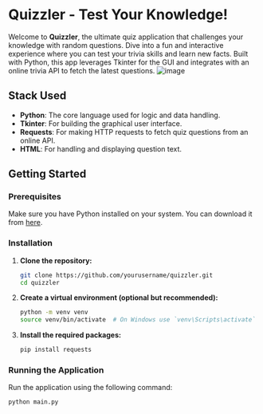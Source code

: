 # Quizzler - Test Your Knowledge!

Welcome to **Quizzler**, the ultimate quiz application that challenges your knowledge with random questions. Dive into a fun and interactive experience where you can test your trivia skills and learn new facts. Built with Python, this app leverages Tkinter for the GUI and integrates with an online trivia API to fetch the latest questions.
![image](https://github.com/user-attachments/assets/bf05ca0b-bbbc-4bba-b374-483f71974176)
## Stack Used

- **Python**: The core language used for logic and data handling.
- **Tkinter**: For building the graphical user interface.
- **Requests**: For making HTTP requests to fetch quiz questions from an online API.
- **HTML**: For handling and displaying question text.

## Getting Started

### Prerequisites

Make sure you have Python installed on your system. You can download it from [here](https://www.python.org/downloads/).

### Installation

1. **Clone the repository:**

    ```bash
    git clone https://github.com/yourusername/quizzler.git
    cd quizzler
    ```

2. **Create a virtual environment (optional but recommended):**

    ```bash
    python -m venv venv
    source venv/bin/activate  # On Windows use `venv\Scripts\activate`
    ```

3. **Install the required packages:**

    ```bash
    pip install requests
    ```

### Running the Application

Run the application using the following command:

```bash
python main.py
